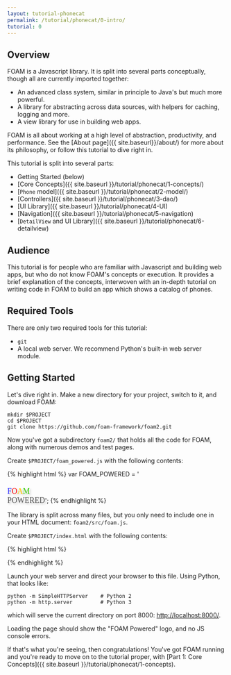```yaml
---
layout: tutorial-phonecat
permalink: /tutorial/phonecat/0-intro/
tutorial: 0
---
```


## Overview

FOAM is a Javascript library. It is split into several parts conceptually,
though all are currently imported together:

- An advanced class system, similar in principle to Java's but much more
  powerful.
- A library for abstracting across data sources, with helpers for caching,
  logging and more.
- A view library for use in building web apps.

FOAM is all about working at a high level of abstraction, productivity, and
performance. See the [About page]({{ site.baseurl}}/about/) for more about its
philosophy, or follow this tutorial to dive right in.

This tutorial is split into several parts:

- Getting Started (below)
- [Core Concepts]({{ site.baseurl }}/tutorial/phonecat/1-concepts/)
- [`Phone` model]({{ site.baseurl }}/tutorial/phonecat/2-model/)
- [Controllers]({{ site.baseurl }}/tutorial/phonecat/3-dao/)
- [UI Library]({{ site.baseurl }}/tutorial/phonecat/4-UI)
- [Navigation]({{ site.baseurl }}/tutorial/phonecat/5-navigation)
- [`DetailView` and UI Library]({{ site.baseurl }}/tutorial/phonecat/6-detailview)

## Audience

This tutorial is for people who are familiar with Javascript and building web apps, but who do not know FOAM's concepts or execution. It provides a brief explanation of the concepts, interwoven with an in-depth tutorial on writing code in FOAM to build an app which shows a catalog of phones.

## Required Tools

There are only two required tools for this tutorial:

- `git`
- A local web server. We recommend Python's built-in web server module.

## Getting Started

Let's dive right in. Make a new directory for your project, switch to it, and download FOAM:

    mkdir $PROJECT
    cd $PROJECT
    git clone https://github.com/foam-framework/foam2.git

Now you've got a subdirectory `foam2/` that holds all the code for FOAM, along with numerous demos and test pages.

Create `$PROJECT/foam_powered.js` with the following contents:

{% highlight html %}
var FOAM_POWERED = '<a style="text-decoration:none;" href="https://github.com/foam-framework/foam/" target="_blank">\
<font size=+1 face="catull" style="text-shadow:rgba(64,64,64,0.3) 3px 3px 4px;">\
<font color="#3333FF">F</font><font color="#FF0000">O</font><font color="#FFCC00">A</font><font color="#33CC00">M</font>\
<font color="#555555" > POWERED</font></font></a>';
{% endhighlight %}

The library is split across many files, but you only need to include one in your HTML document: `foam2/src/foam.js`.

Create `$PROJECT/index.html` with the following contents:

{% highlight html %}
<html>
  <head>
    <script src="foam2/src/foam.js"></script>
    <script src=“foam_powered.js"></script>
  </head>
  <body>
    <script>
      document.write(FOAM_POWERED);
    </script>
  </body>
</html>
{% endhighlight %}

Launch your web server and direct your browser to this file. Using Python, that looks like:

    python -m SimpleHTTPServer    # Python 2
    python -m http.server         # Python 3

which will serve the current directory on port 8000: [http://localhost:8000/](http://localhost:8000/).

Loading the page should show the "FOAM Powered" logo, and no JS console errors.

If that's what you're seeing, then congratulations! You've got FOAM running and you're ready to move on to the tutorial proper, with [Part 1: Core Concepts]({{ site.baseurl }}/tutorial/phonecat/1-concepts).

